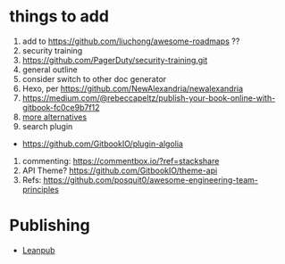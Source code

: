 # things to add

1. add to https://github.com/liuchong/awesome-roadmaps  ??
1. security training 
  2. https://github.com/PagerDuty/security-training.git
  3. general outline
1. consider switch to other doc generator
  2. Hexo, per https://github.com/NewAlexandria/newalexandria
  3. https://medium.com/@rebeccapeltz/publish-your-book-online-with-gitbook-fc0ce9b7f12
  3. [more alternatives](https://alternativeto.net/software/gitbook/)
1. search plugin 
  * https://github.com/GitbookIO/plugin-algolia
1. commenting: https://commentbox.io/?ref=stackshare
1. API Theme? https://github.com/GitbookIO/theme-api
1. Refs: https://github.com/posquit0/awesome-engineering-team-principles

# Publishing

* [Leanpub](https://leanpub.com/create/book)
